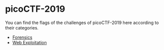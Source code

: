 # picoCTF-2019

You can find the flags of the challenges of picoCTF-2019 here according to their categories.

* [Forensics](Categories/./Forensics.md)
* [Web Exploitation](Categories/./web-exploitation.md)

